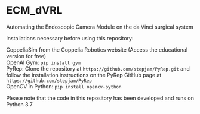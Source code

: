 # ECM_dVRL
Automating the Endoscopic Camera Module on the da Vinci surgical system

Installations necessary before using this repository: 

CoppeliaSim from the Coppelia Robotics website (Access the educational version for free) <br/>
OpenAI Gym: `pip install gym` <br/>
PyRep: Clone the repository at `https://github.com/stepjam/PyRep.git` and follow the installation instructions on the PyRep GitHub page at `https://github.com/stepjam/PyRep` <br/>
OpenCV in Python: `pip install opencv-python` <br/>

Please note that the code in this repository has been developed and runs on Python 3.7<br/>

